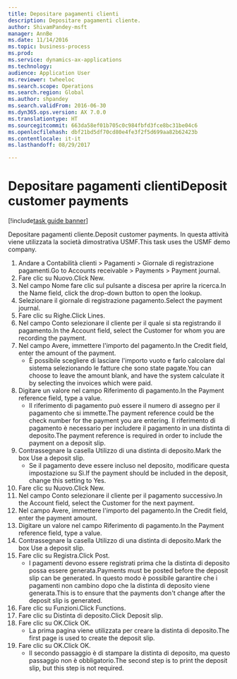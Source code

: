 ```yaml
--- 
title: Depositare pagamenti clienti
description: Depositare pagamenti cliente.
author: ShivamPandey-msft
manager: AnnBe
ms.date: 11/14/2016
ms.topic: business-process
ms.prod: 
ms.service: dynamics-ax-applications
ms.technology: 
audience: Application User
ms.reviewer: twheeloc
ms.search.scope: Operations
ms.search.region: Global
ms.author: shpandey
ms.search.validFrom: 2016-06-30
ms.dyn365.ops.version: AX 7.0.0
ms.translationtype: HT
ms.sourcegitcommit: 663da58ef01b705c0c984fbfd3fce8bc31be04c6
ms.openlocfilehash: dbf21bd5df70cd80e4fe3f2f5d699aa82b62423b
ms.contentlocale: it-it
ms.lasthandoff: 08/29/2017

---
```

# <a name="deposit-customer-payments"></a><span data-ttu-id="be57f-103">Depositare pagamenti clienti</span><span class="sxs-lookup"><span data-stu-id="be57f-103">Deposit customer payments</span></span>

[!include[task guide banner](../../includes/task-guide-banner.md)]

<span data-ttu-id="be57f-104">Depositare pagamenti cliente.</span><span class="sxs-lookup"><span data-stu-id="be57f-104">Deposit customer payments.</span></span> <span data-ttu-id="be57f-105">In questa attività viene utilizzata la società dimostrativa USMF.</span><span class="sxs-lookup"><span data-stu-id="be57f-105">This task uses the USMF demo company.</span></span>

1. <span data-ttu-id="be57f-106">Andare a Contabilità clienti > Pagamenti > Giornale di registrazione pagamenti.</span><span class="sxs-lookup"><span data-stu-id="be57f-106">Go to Accounts receivable > Payments > Payment journal.</span></span>
2. <span data-ttu-id="be57f-107">Fare clic su Nuovo.</span><span class="sxs-lookup"><span data-stu-id="be57f-107">Click New.</span></span>
3. <span data-ttu-id="be57f-108">Nel campo Nome fare clic sul pulsante a discesa per aprire la ricerca.</span><span class="sxs-lookup"><span data-stu-id="be57f-108">In the Name field, click the drop-down button to open the lookup.</span></span>
4. <span data-ttu-id="be57f-109">Selezionare il giornale di registrazione pagamento.</span><span class="sxs-lookup"><span data-stu-id="be57f-109">Select the payment journal.</span></span> 
5. <span data-ttu-id="be57f-110">Fare clic su Righe.</span><span class="sxs-lookup"><span data-stu-id="be57f-110">Click Lines.</span></span>
6. <span data-ttu-id="be57f-111">Nel campo Conto selezionare il cliente per il quale si sta registrando il pagamento.</span><span class="sxs-lookup"><span data-stu-id="be57f-111">In the Account field, select the Customer for whom you are recording the payment.</span></span>
7. <span data-ttu-id="be57f-112">Nel campo Avere, immettere l'importo del pagamento.</span><span class="sxs-lookup"><span data-stu-id="be57f-112">In the Credit field, enter the amount of the payment.</span></span>
    * <span data-ttu-id="be57f-113">È possibile scegliere di lasciare l'importo vuoto e farlo calcolare dal sistema selezionando le fatture che sono state pagate.</span><span class="sxs-lookup"><span data-stu-id="be57f-113">You can choose to leave the amount blank, and have the system calculate it by selecting the invoices which were paid.</span></span>  
8. <span data-ttu-id="be57f-114">Digitare un valore nel campo Riferimento di pagamento.</span><span class="sxs-lookup"><span data-stu-id="be57f-114">In the Payment reference field, type a value.</span></span>
    * <span data-ttu-id="be57f-115">Il riferimento di pagamento può essere il numero di assegno per il pagamento che si immette.</span><span class="sxs-lookup"><span data-stu-id="be57f-115">The payment reference could be the check number for the payment you are entering.</span></span> <span data-ttu-id="be57f-116">Il riferimento di pagamento è necessario per includere il pagamento in una distinta di deposito.</span><span class="sxs-lookup"><span data-stu-id="be57f-116">The payment reference is required in order to include the payment on a deposit slip.</span></span>  
9. <span data-ttu-id="be57f-117">Contrassegnare la casella Utilizzo di una distinta di deposito.</span><span class="sxs-lookup"><span data-stu-id="be57f-117">Mark the box Use a deposit slip.</span></span>
    * <span data-ttu-id="be57f-118">Se il pagamento deve essere incluso nel deposito, modificare questa impostazione su Sì.</span><span class="sxs-lookup"><span data-stu-id="be57f-118">If the payment should be included in the deposit, change this setting to Yes.</span></span>  
10. <span data-ttu-id="be57f-119">Fare clic su Nuovo.</span><span class="sxs-lookup"><span data-stu-id="be57f-119">Click New.</span></span>
11. <span data-ttu-id="be57f-120">Nel campo Conto selezionare il cliente per il pagamento successivo.</span><span class="sxs-lookup"><span data-stu-id="be57f-120">In the Account field, select the Customer for the next payment.</span></span>
12. <span data-ttu-id="be57f-121">Nel campo Avere, immettere l'importo del pagamento.</span><span class="sxs-lookup"><span data-stu-id="be57f-121">In the Credit field, enter the payment amount.</span></span>
13. <span data-ttu-id="be57f-122">Digitare un valore nel campo Riferimento di pagamento.</span><span class="sxs-lookup"><span data-stu-id="be57f-122">In the Payment reference field, type a value.</span></span>
14. <span data-ttu-id="be57f-123">Contrassegnare la casella Utilizzo di una distinta di deposito.</span><span class="sxs-lookup"><span data-stu-id="be57f-123">Mark the box Use a deposit slip.</span></span>
15. <span data-ttu-id="be57f-124">Fare clic su Registra.</span><span class="sxs-lookup"><span data-stu-id="be57f-124">Click Post.</span></span>
    * <span data-ttu-id="be57f-125">I pagamenti devono essere registrati prima che la distinta di deposito possa essere generata.</span><span class="sxs-lookup"><span data-stu-id="be57f-125">Payments must be posted before the deposit slip can be generated.</span></span> <span data-ttu-id="be57f-126">In questo modo è possibile garantire che i pagamenti non cambino dopo che la distinta di deposito viene generata.</span><span class="sxs-lookup"><span data-stu-id="be57f-126">This is to ensure that the payments don't change after the deposit slip is generated.</span></span>  
16. <span data-ttu-id="be57f-127">Fare clic su Funzioni.</span><span class="sxs-lookup"><span data-stu-id="be57f-127">Click Functions.</span></span>
17. <span data-ttu-id="be57f-128">Fare clic su Distinta di deposito.</span><span class="sxs-lookup"><span data-stu-id="be57f-128">Click Deposit slip.</span></span>
18. <span data-ttu-id="be57f-129">Fare clic su OK.</span><span class="sxs-lookup"><span data-stu-id="be57f-129">Click OK.</span></span>
    * <span data-ttu-id="be57f-130">La prima pagina viene utilizzata per creare la distinta di deposito.</span><span class="sxs-lookup"><span data-stu-id="be57f-130">The first page is used to create the deposit slip.</span></span>  
19. <span data-ttu-id="be57f-131">Fare clic su OK.</span><span class="sxs-lookup"><span data-stu-id="be57f-131">Click OK.</span></span>
    * <span data-ttu-id="be57f-132">Il secondo passaggio è di stampare la distinta di deposito, ma questo passaggio non è obbligatorio.</span><span class="sxs-lookup"><span data-stu-id="be57f-132">The second step is to print the deposit slip, but this step is not required.</span></span>  


